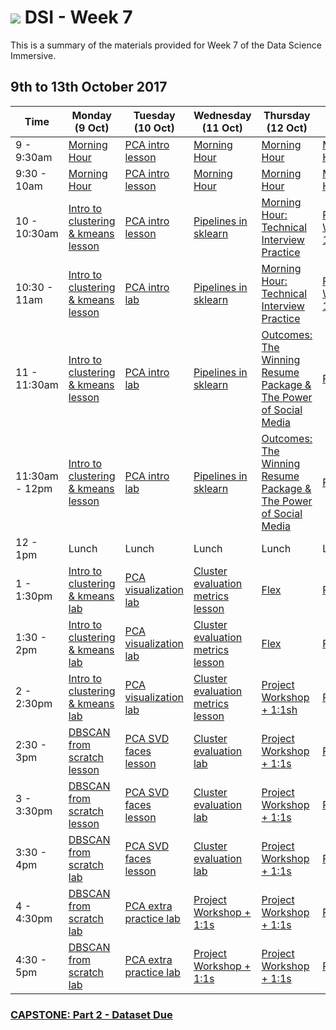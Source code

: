 # ![](https://ga-dash.s3.amazonaws.com/production/assets/logo-9f88ae6c9c3871690e33280fcf557f33.png) DSI - Week 7

This is a summary of the materials provided for Week 7 of the Data Science Immersive.

## 9th to 13th October 2017

 Time | Monday <br>(9 Oct)     | Tuesday <br>(10 Oct)      | Wednesday <br>(11 Oct)     | Thursday <br>(12 Oct)        | Friday <br>(13 Oct)
------------ | --------------------------- | -------------------------------------- | -------------------------------- | --------------------- | -------------------------
9 - 9:30am       | [Morning Hour][2-1.0]            | [PCA intro lesson][2-2.01]| [Morning Hour][2-3.0]   | [Morning Hour][2-4.0] |[Morning Hour][2-5.0]|
9:30 - 10am   | [Morning Hour][2-1.0]       | [PCA intro lesson][2-2.01] | [Morning Hour][2-3.0]| [Morning Hour][2-4.0]|[Morning Hour][2-5.0]|
10 - 10:30am    | [Intro to clustering & kmeans lesson][2-1.01]       | [PCA intro lesson][2-2.01]| [Pipelines in sklearn][2-3.01] | [Morning Hour: Technical Interview Practice][2-4.0]|[Project Workshop + 1:1s][2-5.01]|
10:30 - 11am     | [Intro to clustering & kmeans lesson][2-1.01]  | [PCA intro lab][2-2.02] | [Pipelines in sklearn][2-3.01]| [Morning Hour: Technical Interview Practice][2-4.0] |[Project Workshop + 1:1s][2-5.01]|
11 - 11:30am     | [Intro to clustering & kmeans lesson][2-1.01] | [PCA intro lab][2-2.02]| [Pipelines in sklearn][2-3.01]| [Outcomes: The Winning Resume Package & The Power of Social Media][2-4.01]|[Presentations][2-5.02]|
11:30am - 12pm     | [Intro to clustering & kmeans lesson][2-1.01] | [PCA intro lab][2-2.02]| [Pipelines in sklearn][2-3.01]| [Outcomes: The Winning Resume Package & The Power of Social Media][2-4.01]|[Presentations][2-5.02]|
12 - 1pm     | Lunch  | Lunch  | Lunch | Lunch  | Lunch |
1 - 1:30pm     | [Intro to clustering & kmeans lab][2-1.02] | [PCA visualization lab][2-2.03]| [Cluster evaluation metrics lesson][2-3.02]| [Flex][2-4.02]|[Presentations][2-5.02]|
1:30 - 2pm     | [Intro to clustering & kmeans lab][2-1.02]  | [PCA visualization lab][2-2.03]| [Cluster evaluation metrics lesson][2-3.02]| [Flex][2-4.02]|[Presentations][2-5.02]|
2 - 2:30pm     | [Intro to clustering & kmeans lab][2-1.02]  | [PCA visualization lab][2-2.03]| [Cluster evaluation metrics lesson][2-3.02]| [Project Workshop + 1:1sh][2-4.03]|[Presentations][2-5.02]|
2:30 - 3pm     | [DBSCAN from scratch lesson][2-1.03] | [PCA SVD faces lesson][2-2.04]| [Cluster evaluation lab][2-3.03]| [Project Workshop + 1:1s][2-4.03]|[Presentations][2-5.02]|
3 - 3:30pm     | [DBSCAN from scratch lesson][2-1.03] | [PCA SVD faces lesson][2-2.04]| [Cluster evaluation lab][2-3.03]| [Project Workshop + 1:1s][2-4.03]|[Presentations][2-5.02]|
3:30 - 4pm     | [DBSCAN from scratch lab][2-1.04] | [PCA SVD faces lesson][2-2.04]| [Cluster evaluation lab][2-3.03]| [Project Workshop + 1:1s][2-4.03]|[Presentations][2-5.02]|
4 - 4:30pm     | [DBSCAN from scratch lab][2-1.04] | [PCA extra practice lab][2-2.05]| [Project Workshop + 1:1s][2-3.04]| [Project Workshop + 1:1s][2-4.03]|[Presentations][2-5.02]|
4:30 - 5pm     | [DBSCAN from scratch lab][2-1.04] | [PCA extra practice lab][2-2.05]| [Project Workshop + 1:1s][2-3.04]| [Project Workshop + 1:1s][2-4.03]|[Presentations][2-5.02]|


### [CAPSTONE: Part 2 - Dataset Due](https://git.generalassemb.ly/dsi-sg-01/projects/blob/master/project-capstone/part-02/capstone-part-02-rubric.md)

[2-1.0]: ../../../tree/master/week-07/1.0-exercise
[2-1.01]: ../../../tree/master/week-07/clustering-intro_to_clustering_kmeans-lesson
[2-1.02]: ../../../tree/master/week-07/clustering-intro_to_clustering_kmeans-lab
[2-1.03]: ../../../tree/master/week-07/clustering-dbscan_from_scratch-lesson
[2-1.04]: ../../../tree/master/week-07/clustering-dbscan-lab
[2-1.041]: ../../../tree/master/week-07/
[2-2.0]: ../../../tree/master/week-07/2.0-exercise
[2-2.01]: ../../../tree/master/week-07/pca-intro-lesson
[2-2.02]: ../../../tree/master/week-07/pca-intro-lab
[2-2.03]: ../../../tree/master/week-07/pca-visualization-lab
[2-2.04]: ../../../tree/master/week-07/pca-svd-faces-lesson
[2-2.05]: ../../../tree/master/week-07/pca-extra-practice-lab
[2-3.0]: ../../../tree/master/week-07/3.0-exercise
[2-3.01]: ../../../tree/master/week-07/python-pipelines_in_sklearn-lesson
[2-3.02]: ../../../tree/master/week-07/clustering-cluster_evaluation_metrics-lesson
[2-3.03]: ../../../tree/master/week-07/clustering-cluster_evaluation_metrics-lab
[2-3.04]:https://git.generalassemb.ly/dsi-sg-01/projects/blob/master/project-capstone/part-02/capstone-part-02-rubric.md
[2-4.0]: ../../../tree/master/week-07/4.0-exercise
[2-4.01]: ../../../tree/master/week-07/
[2-4.02]: ../../../tree/master/week-07/
[2-4.03]:https://git.generalassemb.ly/dsi-sg-01/projects/blob/master/project-capstone/part-02/capstone-part-02-rubric.md
[2-4.04]: ../../../tree/master/week-07/
[2-4.05]: ../../../tree/master/week-07/
[2-5.0]: ../../../tree/master/week-07/5.0-exercise
[2-5.01]:https://git.generalassemb.ly/dsi-sg-01/projects/blob/master/project-capstone/part-02/capstone-part-02-rubric.md
[2-5.02]:https://git.generalassemb.ly/dsi-sg-01/projects/blob/master/project-capstone/part-02/capstone-part-02-rubric.md
[2-5.03]: ../../../tree/master/week-07/
[2-5.04]: ../../../tree/master/week-07/

